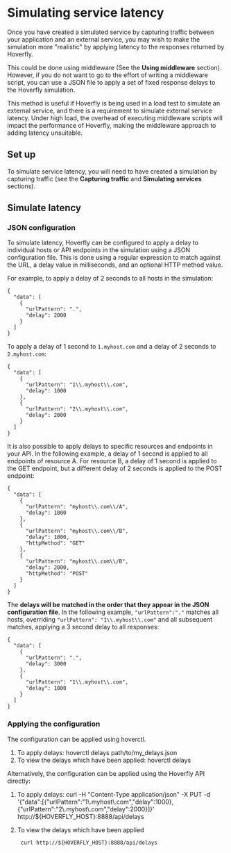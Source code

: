 # Simulating service latency
Once you have created a simulated service by capturing traffic between your application and an external service, you may wish to make the simulation more "realistic" by applying latency to the responses returned by Hoverfly.

This could be done using middleware (See the **Using middleware** section). However, if you do not want to go to the effort of writing a middleware script, you can use a JSON file to apply a set of fixed response delays to the Hoverfly simulation.

This method is useful if Hoverfly is being used in a load test to simulate an external service, and there is a requirement to simulate external service latency. Under high load, the overhead of executing middleware scripts will impact the performance of Hoverfly, making the middleware approach to adding latency unsuitable.  

## Set up
To simulate service latency, you will need to have created a simulation by capturing traffic (see the **Capturing traffic** and **Simulating services** sections).

## Simulate latency

### JSON configuration
To simulate latency, Hoverfly can be configured to apply a delay to individual hosts or API endpoints in the simulation using a JSON configuration file. This is done using a regular expression to match against the URL, a delay value in milliseconds, and an optional HTTP method value.

For example, to apply a delay of 2 seconds to all hosts in the simulation:  

    {
      "data": [
        {
          "urlPattern": ".",
          "delay": 2000
        }
      ]
    }

To apply a delay of 1 second to `1.myhost.com` and a delay of 2 seconds to `2.myhost.com`:

    {
      "data": [
        {
          "urlPattern": "1\\.myhost\\.com",
          "delay": 1000
        },
        {
          "urlPattern": "2\\.myhost\\.com",
          "delay": 2000
        }
      ]
    }

It is also possible to apply delays to specific resources and endpoints in your API. In the following example, a delay of 1 second is applied to all endpoints of resource A. For resource B, a delay of 1 second is applied to the GET endpoint, but a different delay of 2 seconds is applied to the POST endpoint:

    {
      "data": [
        {
          "urlPattern": "myhost\\.com\\/A",
          "delay": 1000
        },
        {
          "urlPattern": "myhost\\.com\\/B",
          "delay": 1000,
          "httpMethod": "GET"
        },
        {
          "urlPattern": "myhost\\.com\\/B",
          "delay": 2000,
          "httpMethod": "POST"
        }
      ]
    }

The **delays will be matched in the order that they appear in the JSON configuration file**. In the following example, `"urlPattern":"."` matches all hosts, overriding `"urlPattern": "1\\.myhost\\.com"` and all subsequent matches, applying a 3 second delay to all responses:   

    {
      "data": [
        {
          "urlPattern": ".",
          "delay": 3000
        },
        {
          "urlPattern": "1\\.myhost\\.com",
          "delay": 1000
        }
      ]
    }

### Applying the configuration

The configuration can be applied using hoverctl.

1. To apply delays:
        hoverctl delays path/to/my_delays.json
2. To view the delays which have been applied:
        hoverctl delays

Alternatively, the configuration can be applied using the Hoverfly API directly:

1. To apply delays:
        curl -H "Content-Type application/json" -X PUT -d '{"data":[{"urlPattern":"1\\.myhost\\.com","delay":1000},{"urlPattern":"2\\.myhost\\.com","delay":2000}]}' http://${HOVERFLY_HOST}:8888/api/delays

2. To view the delays which have been applied

        curl http://${HOVERFLY_HOST}:8888/api/delays
